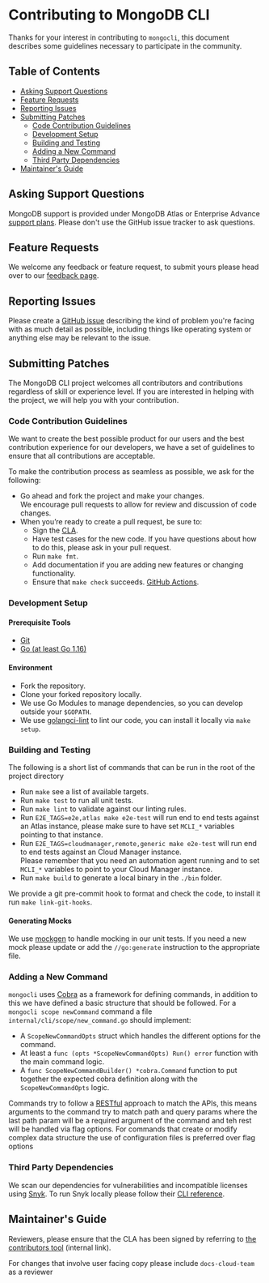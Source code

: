 # Contributing to MongoDB CLI

Thanks for your interest in contributing to `mongocli`, 
this document describes some guidelines necessary to participate in the community. 

## Table of Contents

* [Asking Support Questions](#asking-support-questions)
* [Feature Requests](#feature-requests)
* [Reporting Issues](#reporting-issues)
* [Submitting Patches](#submitting-patches)
  * [Code Contribution Guidelines](#code-contribution-guidelines)
  * [Development Setup](#development-setup)
  * [Building and Testing](#building-and-testing)
  * [Adding a New Command](#adding-a-new-commands)
  * [Third Party Dependencies](#third-party-dependencies)
* [Maintainer's Guide](#maintainers-guide)

## Asking Support Questions

MongoDB support is provided under MongoDB Atlas or Enterprise Advance [support plans](https://support.mongodb.com/welcome).
Please don't use the GitHub issue tracker to ask questions.

## Feature Requests

We welcome any feedback or feature request, to submit yours
please head over to our [feedback page](https://feedback.mongodb.com/forums/930808-mongodb-cli). 
 
## Reporting Issues

Please create a [GitHub issue](https://github.com/mongodb/mongocli/issues/new?assignees=&labels=&template=bug_report.md) describing the kind of problem you're facing
with as much detail as possible, including things like operating system or anything else may be relevant to the issue.

## Submitting Patches

The MongoDB CLI project welcomes all contributors and contributions regardless of skill or experience level. 
If you are interested in helping with the project, we will help you with your contribution.

### Code Contribution Guidelines

We want to create the best possible product for our users and the best contribution experience for our developers,
we have a set of guidelines to ensure that all contributions are acceptable.

To make the contribution process as seamless as possible, we ask for the following:

* Go ahead and fork the project and make your changes.  
  We encourage pull requests to allow for review and discussion of code changes.
* When you’re ready to create a pull request, be sure to:
  * Sign the [CLA](https://www.mongodb.com/legal/contributor-agreement).
  * Have test cases for the new code. If you have questions about how to do this, please ask in your pull request.
  * Run `make fmt`.
  * Add documentation if you are adding new features or changing functionality.  
  * Ensure that `make check` succeeds. [GitHub Actions](https://github.com/mongodb/mongocli/actions).

### Development Setup

#### Prerequisite Tools 
- [Git](https://git-scm.com/)
- [Go (at least Go 1.16)](https://golang.org/dl/)

#### Environment
- Fork the repository.
- Clone your forked repository locally.
- We use Go Modules to manage dependencies, so you can develop outside your `$GOPATH`.
- We use [golangci-lint](https://github.com/golangci/golangci-lint) to lint our code, you can install it locally via `make setup`.

### Building and Testing

The following is a short list of commands that can be run in the root of the project directory

- Run `make` see a list of available targets.
- Run `make test` to run all unit tests.
- Run `make lint` to validate against our linting rules.
- Run `E2E_TAGS=e2e,atlas make e2e-test` will run end to end tests against an Atlas instance,
  please make sure to have set `MCLI_*` variables pointing to that instance.
- Run `E2E_TAGS=cloudmanager,remote,generic make e2e-test` will run end to end tests against an Cloud Manager instance.<br />
  Please remember that you need an automation agent running and to set `MCLI_*` variables to point to your Cloud Manager instance. 
- Run `make build` to generate a local binary in the `./bin` folder.

We provide a git pre-commit hook to format and check the code, to install it run `make link-git-hooks`.

#### Generating Mocks

We use [mockgen](https://github.com/golang/mock) to handle mocking in our unit tests.
If you need a new mock please update or add the `//go:generate` instruction to the appropriate file.

### Adding a New Command

`mongocli` uses [Cobra](https://github.com/spf13/cobra) as a framework for defining commands,
in addition to this we have defined a basic structure that should be followed.
For a `mongocli scope newCommand` command a file `internal/cli/scope/new_command.go` should implement: 
- A `ScopeNewCommandOpts` struct which handles the different options for the command.
- At least a `func (opts *ScopeNewCommandOpts) Run() error` function with the main command logic.
- A `func ScopeNewCommandBuilder() *cobra.Command` function to put together the expected cobra definition along with the `ScopeNewCommandOpts` logic.

Commands try to follow a [RESTful](https://en.wikipedia.org/wiki/Representational_state_transfer) approach to match the APIs, 
this means arguments to the command try to match path and query params where the last path param will be a required argument of the command and teh rest will be handled via flag options.
For commands that create or modify complex data structure the use of configuration files is preferred over flag options 

### Third Party Dependencies

We scan our dependencies for vulnerabilities and incompatible licenses using [Snyk](https://snyk.io/).
To run Snyk locally please follow their [CLI reference](https://support.snyk.io/hc/en-us/articles/360003812458-Getting-started-with-the-CLI).

## Maintainer's Guide

Reviewers, please ensure that the CLA has been signed by referring to [the contributors tool](https://contributors.corp.mongodb.com/) (internal link).

For changes that involve user facing copy please include `docs-cloud-team` as a reviewer
